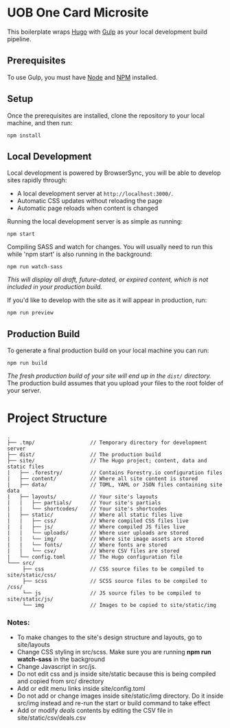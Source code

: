 # UOB One Card Microsite

This boilerplate wraps [Hugo](gohugo.io) with [Gulp](https://gulpjs.com/) as your local development build pipeline.

## Prerequisites
To use Gulp, you must have [Node](https://nodejs.org/en/download/) and [NPM](https://www.npmjs.com/get-npm) installed.

## Setup

Once the prerequisites are installed, clone the repository to your local machine, and then run:

```
npm install
```

## Local Development

Local development is powered by BrowserSync, you will be able to develop sites rapidly through:

- A local development server at `http://localhost:3000/`.
- Automatic CSS updates without reloading the page
- Automatic page reloads when content is changed

Running the local development server is as simple as running:

```
npm start
```

Compiling SASS and watch for changes. You will usually need to run this while 'npm start' is also running in the background:

```
npm run watch-sass
```

*This will display all draft, future-dated, or expired content, which is not included in your production build.*

If you'd like to develop with the site as it will appear in production, run:

```
npm run preview
```

## Production Build

To generate a final production build on your local machine you can run:

```
npm run build
```
*The fresh production build of your site will end up in the `dist/` directory.* The production build assumes that you upload your files to the root folder of your server.

# Project Structure
```
.
├── .tmp/                  // Temporary directory for development server
├── dist/                  // The production build
├── site/                  // The Hugo project; content, data and static files
|   ├── .forestry/         // Contains Forestry.io configuration files
|   ├── content/           // Where all site content is stored 
|   ├── data/              // TOML, YAML or JSON files containing site data 
|   ├── layouts/           // Your site's layouts
|   |   ├── partials/      // Your site's partials
|   |   └── shortcodes/    // Your site's shortcodes
|   ├── static/            // Where all static files live
|   |   ├── css/           // Where compiled CSS files live
|   |   ├── js/            // Where compiled JS files live
|   |   └── uploads/       // Where user uploads are stored
|   |   └── img/       	   // Where site image assets are stored
|   |   └── fonts/         // Where fonts are stored
|   |   └── csv/           // Where CSV files are stored
|   └── config.toml        // The Hugo configuration file
└─── src/
     ├── css               // CSS source files to be compiled to site/static/css/
     ├── scss              // SCSS source files to be compiled to /css/
     └── js                // JS source files to be compiled to site/static/js/
     └── img               // Images to be copied to site/static/img
```

### Notes:
* To make changes to the site's design structure and layouts, go to site/layouts
* Change CSS styling in src/scss. Make sure you are running **npm run watch-sass** in the background 
* Change Javascript in src/js.
* Do not edit css and js inside site/static because this is being compiled and copied from src/ directory
* Add or edit menu links inside site/config.toml 
* Do not add or change images inside site/static/img directory. Do it inside src/img instead and re-run the start or build command to take effect
* Add or modify _deals_ contents by editing the CSV file in site/static/csv/deals.csv

